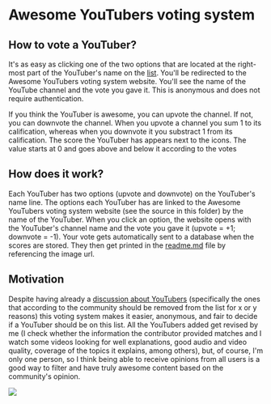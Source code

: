 # Awesome YouTubers voting system

## How to vote a YouTuber?

It's as easy as clicking one of the two options that are located at the right-most part of the
YouTuber's name on the [list](../readme.md). You'll be redirected to the Awesome YouTubers
voting system website. You'll see the name of the YouTube channel and the vote you gave it.
This is anonymous and does not require authentication.

If you think the YouTuber is awesome, you can upvote the channel. If not, you can downvote the
channel. When you upvote a channel you sum 1 to its calification, whereas when you downvote it
you substract 1 from its calification. The score the YouTuber has appears next to the icons.
The value starts at 0 and goes above and below it according to the votes

## How does it work?

Each YouTuber has two options (upvote and downvote) on the YouTuber's name line. The options
each YouTuber has are linked to the Awesome YouTubers voting system website (see the source
in this folder) by the name of the YouTuber. When you click an option, the website opens with
the YouTuber's channel name and the vote you gave it (upvote = +1; downvote = -1). Your vote gets
automatically sent to a database when the scores are stored. They then get printed in the
[readme.md](../readme.md) file by referencing the image url.

## Motivation

Despite having already a [discussion about YouTubers](https://github.com/JoseDeFreitas/awesome-youtubers/discussions/32)
(specifically the ones that according to the community should be removed from the list for x or y
reasons) this voting system makes it easier, anonymous, and fair to decide if a YouTuber should be
on this list. All the YouTubers added get revised by me (I check whether the information the
contributor provided matches and I watch some videos looking for well explanations, good audio and
video quality, coverage of the topics it explains, among others), but, of course, I'm only one person,
so I think being able to receive opinions from all users is a good way to filter and have truly
awesome content based on the community's opinion.

<img src="https://awesome-youtubers.herokuapp.com/channels/Don_Jones/image.svg">
